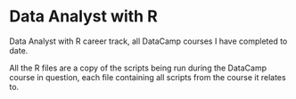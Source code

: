 # Data Analyst with R
 
Data Analyst with R career track, all DataCamp courses I have completed to date.

All the R files are a copy of the scripts being run during the DataCamp course in question, each file containing all scripts from the course it relates to.
